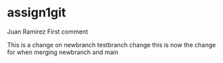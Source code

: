 # assign1git

Juan Ramirez
First comment

This is a change on newbranch
testbranch change
this is now the change for when merging newbranch and main
